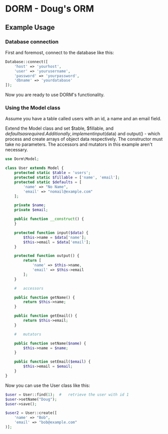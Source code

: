# DORM - Doug's ORM

## Example Usage

### Database connection

First and foremost, connect to the database like this:

```php
Database::connect([
	'host' => 'yourhost',
	'user' => 'yourusername',
	'password' => 'yourpassword',
	'dbname' => 'yourdatabase'
]);
```

Now you are ready to use DORM's functionality.

### Using the Model class

Assume you have a table called users with an id, a name and an email field.

Extend the Model class and set $table, $fillable, and $defaults as required. Additionally, implement input($data) and output() - which process and create arrays of object data respectively. The constructor must take no parameters. The accessors and mutators in this example aren't necessary.

```php
use Dorm\Model;

class User extends Model {
	protected static $table = 'users';
	protected static $fillable = ['name', 'email'];
	protected static $defaults = [
		'name' => "No Name",
		'email' => "nomail@example.com"
	];

	private $name;
	private $email;

	public function __construct() {
	}

	protected function input($data) {
		$this->name = $data['name'];
		$this->email = $data['email'];
	}

	protected function output() {
		return [
			'name' => $this->name,
			'email' => $this->email
		];
	}

	#	accessors 

	public function getName() {
		return $this->name;
	}

	public function getEmail() {
		return $this->email;
	}

	#	mutators

	public function setName($name) {
		$this->name = $name;
	}

	public function setEmail($email) {
		$this->email = $email;
	}
}
```

Now you can use the User class like this:

```php
$user = User::find(1);	#	retrieve the user with id 1
$user->setName("Doug");
$user->save();

$user2 = User::create([
	'name' => "Bob",
	'email' => "bob@example.com"
)];
```

